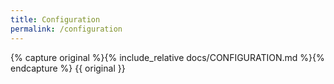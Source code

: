 ```yaml
---
title: Configuration
permalink: /configuration
---
```

{% capture original %}{% include_relative docs/CONFIGURATION.md %}{% endcapture %}
{{ original }}